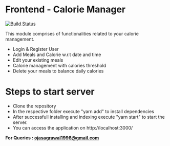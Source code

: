 # Frontend - Calorie Manager
[![Build Status](https://travis-ci.org/joemccann/dillinger.svg?branch=master)](https://travis-ci.org/joemccann/dillinger)

This module comprises of functionalities related to your calorie management.

- Login & Register User
- Add Meals and Calorie w.r.t date and time
- Edit your existing meals
- Calorie management with calories threshold
- Delete your meals to balance daily calories

# Steps to start server
- Clone the repository
- In the respective folder execute "yarn add" to install dependencies
- After successfull installing and indexing execute "yarn start" to start the server.
- You can access the application on http://localhost:3000/

**For Queries : ojasagrawal1996@gmail.com**
